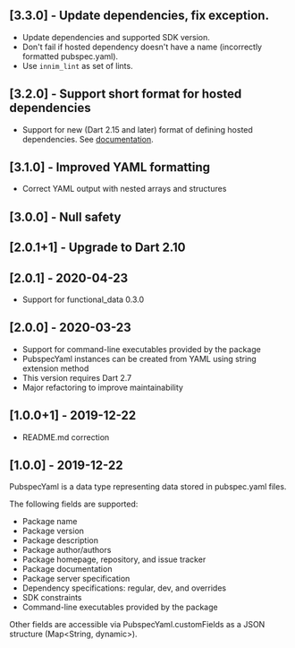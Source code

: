 ## [3.3.0] - Update dependencies, fix exception.

* Update dependencies and supported SDK version.
* Don't fail if hosted dependency doesn't have a name (incorrectly formatted pubspec.yaml).
* Use `innim_lint` as set of lints.

## [3.2.0] - Support short format for hosted dependencies

* Support for new (Dart 2.15 and later) format of defining hosted dependencies.
See [documentation](https://dart.dev/tools/pub/dependencies#hosted-packages).

## [3.1.0] - Improved YAML formatting
* Correct YAML output with nested arrays and structures

## [3.0.0] - Null safety

## [2.0.1+1] - Upgrade to Dart 2.10

## [2.0.1] - 2020-04-23
* Support for functional_data 0.3.0

## [2.0.0] - 2020-03-23
* Support for command-line executables provided by the package
* PubspecYaml instances can be created from YAML using string extension method
* This version requires Dart 2.7
* Major refactoring to improve maintainability

## [1.0.0+1] - 2019-12-22
* README.md correction

## [1.0.0] - 2019-12-22
PubspecYaml is a data type representing data stored in pubspec.yaml files.

The following fields are supported:
* Package name
* Package version
* Package description
* Package author/authors
* Package homepage, repository, and issue tracker
* Package documentation
* Package server specification
* Dependency specifications: regular, dev, and overrides
* SDK constraints
* Command-line executables provided by the package

Other fields are accessible via PubspecYaml.customFields as a JSON structure (Map<String, dynamic>).
